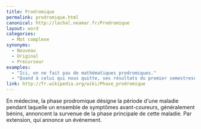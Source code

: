 ```yaml
---
title: Prodromique
permalink: prodromique.html
canonical: http://lachal.neamar.fr/Prodromique
layout: word
categories:
  - Mot complexe
synonyms:
  - Nouveau
  - Original
  - Précurseur
examples:
  - "Ici, on ne fait pas de mathématiques prodromiques."
  - "Quand à celui qui nous quitte, ses résultats du premier semestresemblaient prodromiques et je vois qu'ils ne sont malheureusement pas remontés au deuxième semestre…"
link: http://fr.wikipedia.org/wiki/Phase_prodromique
---
```


En médecine, la phase prodromique désigne la période d'une maladie pendant laquelle un ensemble de symptômes avant-coureurs, généralement bénins, annoncent la survenue de la phase principale de cette maladie.
Par extension, qui annonce un événement.

